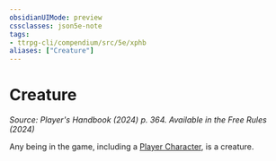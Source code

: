 ```yaml
---
obsidianUIMode: preview
cssclasses: json5e-note
tags:
- ttrpg-cli/compendium/src/5e/xphb
aliases: ["Creature"]
---
```

# Creature
*Source: Player's Handbook (2024) p. 364. Available in the Free Rules (2024)* 

Any being in the game, including a [Player Character](player-character-xphb.md), is a creature.